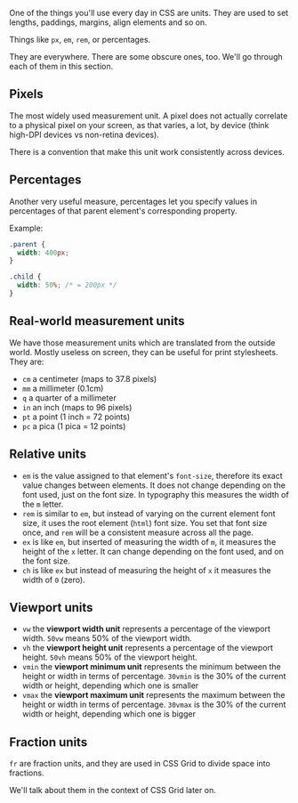 One of the things you'll use every day in CSS are units. They are used to set lengths, paddings, margins, align elements and so on.

Things like `px`, `em`, `rem`, or percentages.

They are everywhere. There are some obscure ones, too. We'll go through each of them in this section.

## Pixels

The most widely used measurement unit. A pixel does not actually correlate to a physical pixel on your screen, as that varies, a lot, by device (think high-DPI devices vs non-retina devices).

There is a convention that make this unit work consistently across devices.

## Percentages

Another very useful measure, percentages let you specify values in percentages of that parent element's corresponding property.

Example:

```css
.parent {
  width: 400px;
}

.child {
  width: 50%; /* = 200px */
}
```

## Real-world measurement units

We have those measurement units which are translated from the outside world. Mostly useless on screen, they can be useful for print stylesheets. They are:

- `cm` a centimeter (maps to 37.8 pixels)
- `mm` a millimeter (0.1cm)
- `q` a quarter of a millimeter
- `in` an inch (maps to 96 pixels)
- `pt` a point (1 inch = 72 points)
- `pc` a pica (1 pica = 12 points)

## Relative units

- `em` is the value assigned to that element's `font-size`, therefore its exact value changes between elements. It does not change depending on the font used, just on the font size. In typography this measures the width of the `m` letter.
- `rem` is similar to `em`, but instead of varying on the current element font size, it uses the root element (`html`) font size. You set that font size once, and `rem` will be a consistent measure across all the page.
- `ex` is like `em`, but inserted of measuring the width of `m`, it measures the height of the `x` letter. It can change depending on the font used, and on the font size.
- `ch` is like `ex` but instead of measuring the height of `x` it measures the width of `0` (zero).

## Viewport units

- `vw` the **viewport width unit** represents a percentage of the viewport width. `50vw` means 50% of the viewport width.
- `vh` the **viewport height unit** represents a percentage of the viewport height. `50vh` means 50% of the viewport height.
- `vmin` the **viewport minimum unit** represents the minimum between the height or width in terms of percentage. `30vmin` is the 30% of the current width or height, depending which one is smaller
- `vmax` the **viewport maximum unit** represents the maximum between the height or width in terms of percentage. `30vmax` is the 30% of the current width or height, depending which one is bigger

## Fraction units
`fr` are fraction units, and they are used in CSS Grid to divide space into fractions.

We'll talk about them in the context of CSS Grid later on.
